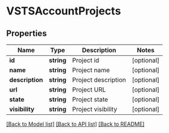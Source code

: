 # VSTSAccountProjects

## Properties
Name | Type | Description | Notes
------------ | ------------- | ------------- | -------------
**id** | **string** | Project id | [optional] 
**name** | **string** | Project name | [optional] 
**description** | **string** | Project description | [optional] 
**url** | **string** | Project URL | [optional] 
**state** | **string** | Project state | [optional] 
**visibility** | **string** | Project visibility | [optional] 

[[Back to Model list]](../README.md#documentation-for-models) [[Back to API list]](../README.md#documentation-for-api-endpoints) [[Back to README]](../README.md)


